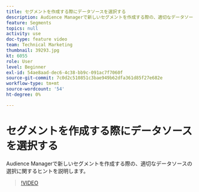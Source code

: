 ```yaml
---
title: セグメントを作成する際にデータソースを選択する
description: Audience Managerで新しいセグメントを作成する際の、適切なデータソースの選択に関するヒントを説明します。
feature: Segments
topics: null
activity: use
doc-type: feature video
team: Technical Marketing
thumbnail: 39293.jpg
kt: 6055
role: User
level: Beginner
exl-id: 54ae8aad-dec6-4c38-bb9c-091ac7f7060f
source-git-commit: 7c0d2c510851c3bae949b62dfa361d85f27e682e
workflow-type: tm+mt
source-wordcount: '54'
ht-degree: 0%

---
```


# セグメントを作成する際にデータソースを選択する

Audience Managerで新しいセグメントを作成する際の、適切なデータソースの選択に関するヒントを説明します。

>[!VIDEO](https://video.tv.adobe.com/v/39293/?quality=12&learn=on)
